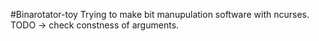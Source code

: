 #Binarotator-toy
Trying to make bit manupulation software with ncurses.
TODO -> check constness of arguments.